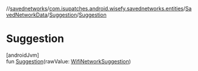 //[savednetworks](../../../../index.md)/[com.isupatches.android.wisefy.savednetworks.entities](../../index.md)/[SavedNetworkData](../index.md)/[Suggestion](index.md)/[Suggestion](-suggestion.md)

# Suggestion

[androidJvm]\
fun [Suggestion](-suggestion.md)(rawValue: [WifiNetworkSuggestion](https://developer.android.com/reference/kotlin/android/net/wifi/WifiNetworkSuggestion.html))
